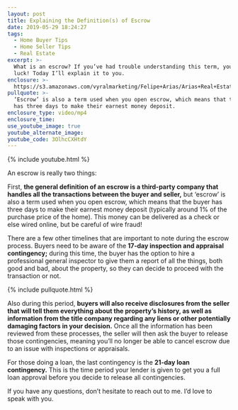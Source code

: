 ```yaml
---
layout: post
title: Explaining the Definition(s) of Escrow
date: 2019-05-29 18:24:27
tags:
  - Home Buyer Tips
  - Home Seller Tips
  - Real Estate
excerpt: >-
  What is an escrow? If you’ve had trouble understanding this term, you’re in
  luck! Today I’ll explain it to you.
enclosure: >-
  https://s3.amazonaws.com/vyralmarketing/Felipe+Arias/Arias+Real+Estate+_+Escrow.mp4
pullquote: >-
  ‘Escrow’ is also a term used when you open escrow, which means that the buyer
  has three days to make their earnest money deposit.
enclosure_type: video/mp4
enclosure_time:
use_youtube_image: true
youtube_alternate_image:
youtube_code: 3OlhcCXHtdY
---
```


{% include youtube.html %}

An escrow is really two things:

First, **the general definition of an escrow is a third-party company that handles all the transactions between the buyer and seller,** but ‘escrow’ is also a term used when you open escrow, which means that the buyer has three days to make their earnest money deposit (typically around 1% of the purchase price of the home). This money can be delivered as a check or else wired online, but be careful of wire fraud\!

There are a few other timelines that are important to note during the escrow process. Buyers need to be aware of the **17-day inspection and appraisal contingency;** during this time, the buyer has the option to hire a professional general inspector to give them a report of all the things, both good and bad, about the property, so they can decide to proceed with the transaction or not.&nbsp;

{% include pullquote.html %}

Also during this period, **buyers will also receive disclosures from the seller that will tell them everything about the property’s history, as well as information from the title company regarding any liens or other potentially damaging factors in your decision.** Once all the information has been reviewed from these processes, the seller will then ask the buyer to release those contingencies, meaning you’ll no longer be able to cancel escrow due to an issue with inspections or appraisals.

For those doing a loan, the last contingency is the **21-day loan contingency.** This is the time period your lender is given to get you a full loan approval before you decide to release all contingencies.

If you have any questions, don’t hesitate to reach out to me. I’d love to speak with you.<br>&nbsp;